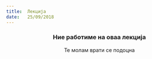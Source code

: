 ```yaml
---
title:  Лекција
date:   25/09/2018
---
```


### <center>Ние работиме на оваа лекција</center>
<center>Те молам врати се подоцна</center>